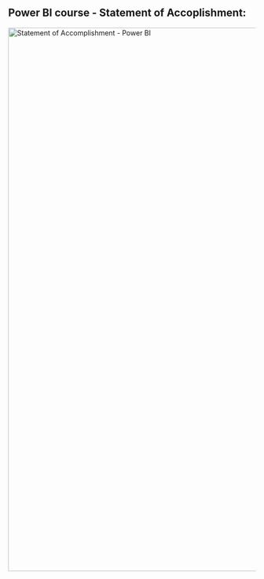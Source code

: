 
## Power BI course - Statement of Accoplishment:
<img width="1107" alt="Statement of Accomplishment - Power BI" src="https://github.com/user-attachments/assets/89439ea5-da76-4511-9b74-a6f7a2325766">

